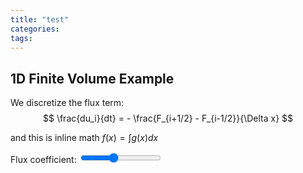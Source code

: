 ```yaml
---
title: "test"
categories:
tags:
---
```


<h2>1D Finite Volume Example</h2>


We discretize the flux term:
$$ \frac{du_i}{dt} = - \frac{F_{i+1/2} - F_{i-1/2}}{\Delta x} $$

and this is inline math $f(x) = \int g(x)dx$


<div>
  <label>Flux coefficient:
    <input type="range" id="flux" min="0" max="5" step="0.1" value="2">
  </label>
</div>

<svg id="fvmViz" width="500" height="200"></svg>

<script src="https://d3js.org/d3.v7.min.js"></script>
<script>
let svg = d3.select("#fvmViz");
let width = +svg.attr("width"), height = +svg.attr("height");

let cells = d3.range(5).map(i => ({x: 50 + i*80, y: 100}));

svg.selectAll("rect")
  .data(cells)
  .enter()
  .append("rect")
  .attr("x", d => d.x - 30)
  .attr("y", d => d.y - 30)
  .attr("width", 60)
  .attr("height", 60)
  .attr("fill", "#eef")
  .attr("stroke", "#333");

let arrow = svg.append("line")
  .attr("x1", 50)
  .attr("y1", 100)
  .attr("x2", 130)
  .attr("y2", 100)
  .attr("stroke", "red")
  .attr("stroke-width", 3)
  .attr("marker-end", "url(#arrow)");

svg.append("defs").append("marker")
  .attr("id", "arrow")
  .attr("viewBox", "0 -5 10 10")
  .attr("refX", 10)
  .attr("refY", 0)
  .attr("markerWidth", 4)
  .attr("markerHeight", 4)
  .attr("orient", "auto")
  .append("path")
  .attr("d", "M0,-5L10,0L0,5")
  .attr("fill", "red");

d3.select("#flux").on("input", function() {
  let v = +this.value * 10;
  arrow.attr("x2", 50 + v);
});
</script>
